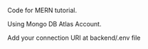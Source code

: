 Code for MERN tutorial.

Using Mongo DB Atlas Account.

Add your connection URI at backend/.env file
